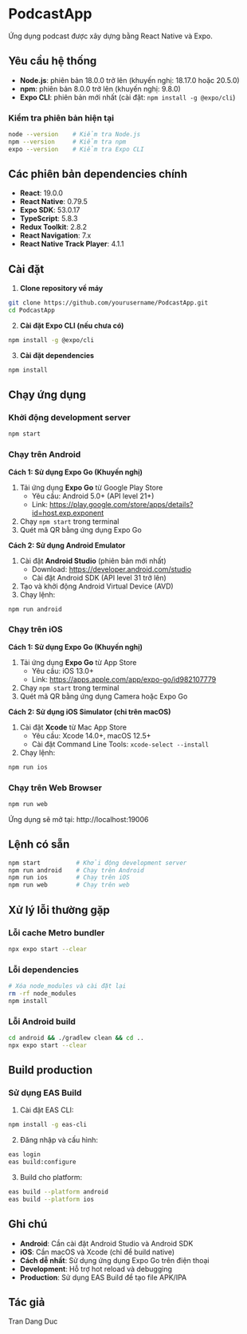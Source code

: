 # PodcastApp
Ứng dụng podcast được xây dựng bằng React Native và Expo.

## Yêu cầu hệ thống
- **Node.js**: phiên bản 18.0.0 trở lên (khuyến nghị: 18.17.0 hoặc 20.5.0)
- **npm**: phiên bản 8.0.0 trở lên (khuyến nghị: 9.8.0)
- **Expo CLI**: phiên bản mới nhất (cài đặt: `npm install -g @expo/cli`)

### Kiểm tra phiên bản hiện tại
```bash
node --version    # Kiểm tra Node.js
npm --version     # Kiểm tra npm
expo --version    # Kiểm tra Expo CLI
```

## Các phiên bản dependencies chính
- **React**: 19.0.0
- **React Native**: 0.79.5
- **Expo SDK**: 53.0.17
- **TypeScript**: 5.8.3
- **Redux Toolkit**: 2.8.2
- **React Navigation**: 7.x
- **React Native Track Player**: 4.1.1

## Cài đặt
1. **Clone repository về máy**
```bash
git clone https://github.com/yourusername/PodcastApp.git
cd PodcastApp
```

2. **Cài đặt Expo CLI (nếu chưa có)**
```bash
npm install -g @expo/cli
```

3. **Cài đặt dependencies**
```bash
npm install
```

## Chạy ứng dụng
### Khởi động development server
```bash
npm start
```

### Chạy trên Android
**Cách 1: Sử dụng Expo Go (Khuyến nghị)**
1. Tải ứng dụng **Expo Go** từ Google Play Store
   - Yêu cầu: Android 5.0+ (API level 21+)
   - Link: https://play.google.com/store/apps/details?id=host.exp.exponent
2. Chạy `npm start` trong terminal
3. Quét mã QR bằng ứng dụng Expo Go

**Cách 2: Sử dụng Android Emulator**
1. Cài đặt **Android Studio** (phiên bản mới nhất)
   - Download: https://developer.android.com/studio
   - Cài đặt Android SDK (API level 31 trở lên)
2. Tạo và khởi động Android Virtual Device (AVD)
3. Chạy lệnh:
```bash
npm run android
```

### Chạy trên iOS
**Cách 1: Sử dụng Expo Go (Khuyến nghị)**
1. Tải ứng dụng **Expo Go** từ App Store
   - Yêu cầu: iOS 13.0+
   - Link: https://apps.apple.com/app/expo-go/id982107779
2. Chạy `npm start` trong terminal
3. Quét mã QR bằng ứng dụng Camera hoặc Expo Go

**Cách 2: Sử dụng iOS Simulator (chỉ trên macOS)**
1. Cài đặt **Xcode** từ Mac App Store
   - Yêu cầu: Xcode 14.0+, macOS 12.5+
   - Cài đặt Command Line Tools: `xcode-select --install`
2. Chạy lệnh:
```bash
npm run ios
```

### Chạy trên Web Browser
```bash
npm run web
```
Ứng dụng sẽ mở tại: http://localhost:19006

## Lệnh có sẵn
```bash
npm start          # Khởi động development server
npm run android    # Chạy trên Android
npm run ios        # Chạy trên iOS
npm run web        # Chạy trên web
```

## Xử lý lỗi thường gặp
### Lỗi cache Metro bundler
```bash
npx expo start --clear
```

### Lỗi dependencies
```bash
# Xóa node_modules và cài đặt lại
rm -rf node_modules
npm install
```

### Lỗi Android build
```bash
cd android && ./gradlew clean && cd ..
npx expo start --clear
```

## Build production
### Sử dụng EAS Build
1. Cài đặt EAS CLI:
```bash
npm install -g eas-cli
```

2. Đăng nhập và cấu hình:
```bash
eas login
eas build:configure
```

3. Build cho platform:
```bash
eas build --platform android
eas build --platform ios
```

## Ghi chú
- **Android**: Cần cài đặt Android Studio và Android SDK
- **iOS**: Cần macOS và Xcode (chỉ để build native)
- **Cách dễ nhất**: Sử dụng ứng dụng Expo Go trên điện thoại
- **Development**: Hỗ trợ hot reload và debugging
- **Production**: Sử dụng EAS Build để tạo file APK/IPA

## Tác giả
Tran Dang Duc